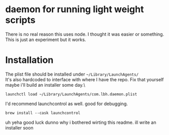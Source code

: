 # daemon for running light weight scripts
There is no real reason this uses node. I thought it was easier or something. This is just an experiment but it works.
# Installation
The plist file should be installed under `~/Library/LaunchAgents/`\
It's also hardcoded to interface with where I have the repo. Fix that yourself maybe i'll build an installer some day.\
```
launchctl load ~/Library/LaunchAgents/com.lbh.daemon.plist
```
I'd recommend launchcontrol as well. good for debugging.
```
brew install --cask launchcontrol
```
uh yeha good luck dunno why i bothered wirting this readme. ill write an installer soon

